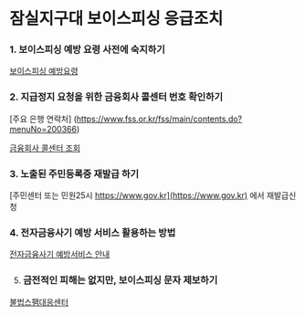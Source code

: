 # 잠실지구대 보이스피싱 응급조치 

### 1. 보이스피싱 예방 요령 사전에 숙지하기 

 [보이스피싱 예방요령](https://www.fss.or.kr/fss/main/contents.do?menuNo=200364)
 


### 2. 지급정지 요청을 위한 금융회사 콜센터 번호 확인하기
 
 [주요 은행 연락처] (https://www.fss.or.kr/fss/main/contents.do?menuNo=200366)
 
 [금융회사 콜센터 조회](https://www.fss.or.kr/fss/bbs/B0000182/list.do?menuNo=200511&cl1Cd=463) 


### 3. 노출된 주민등록증 재발급 하기 

[주민센터 또는 민원25시 https://www.gov.kr](https://www.gov.kr) 에서 재발급신청


### 4. 전자금융사기 예방 서비스 활용하는 방법 

 [전자금융사기 예방서비스 안내](https://www.easylaw.go.kr/CSP/CnpClsMain.laf?popMenu=ov&csmSeq=1592&ccfNo=4&cciNo=1&cnpClsNo=1&search_put=)
 
 
5. ### 금전적인 피해는 없지만, 보이스피싱 문자 제보하기 

[불법스팸대응센터](https://spam.kisa.or.kr/spam/main.do) 

